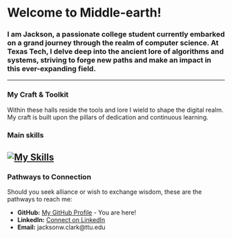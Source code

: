 <h1 align="left">Welcome to Middle-earth!</h1>
<h3 align="left">I am Jackson, a passionate college student currently embarked on a grand journey through the realm of computer science. At Texas Tech, I delve deep into the ancient lore of algorithms and systems, striving to forge new paths and make an impact in this ever-expanding field.</h3>

---

<h3 align="left">My Craft & Toolkit</h3>
<p align="left">Within these halls reside the tools and lore I wield to shape the digital realm. My craft is built upon the pillars of dedication and continuous learning.</p>

### Main skills
[![My Skills](https://skillicons.dev/icons?i=vim,js,java,c,cpp,py,lua,git,github,css,html,swift)](https://skillicons.dev)
---

<h3 align="left">Pathways to Connection</h3>
<p align="left">Should you seek alliance or wish to exchange wisdom, these are the pathways to reach me:</p>

<ul>
  <li><b>GitHub:</b> <a href="https://github.com/jaxwc">My GitHub Profile</a> - You are here!</li>
  <li><b>LinkedIn:</b> <a href="https://www.linkedin.com/in/jackson-clark-73620a34b/">Connect on LinkedIn</a></li>
  <li><b>Email:</b> <a>jacksonw.clark@ttu.edu</a></li>
</ul>
